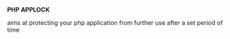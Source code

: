 **PHP APPLOCK**

aims at protecting your php application from further use after a set period of time